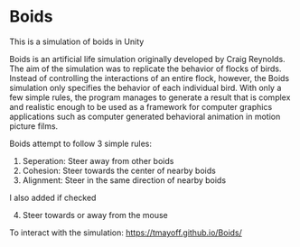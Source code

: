 # Boids
This is a simulation of boids in Unity

  Boids is an artificial life simulation originally developed by Craig Reynolds. 
  The aim of the simulation was to replicate the behavior of flocks of birds. 
  Instead of controlling the interactions of an entire flock, however, the Boids simulation only specifies the behavior of each individual bird. With only a few simple rules, the program manages to generate a result that is complex and realistic enough to be used as a framework for computer graphics applications such as computer generated behavioral animation in motion picture films.
  
Boids attempt to follow 3 simple rules: 
  1. Seperation: Steer away from other boids 
  2. Cohesion:   Steer towards the center of nearby boids
  3. Alignment:  Steer in the same direction of nearby boids
  
I also added if checked

  4. Steer towards or away from the mouse
  
To interact with the simulation: https://tmayoff.github.io/Boids/
